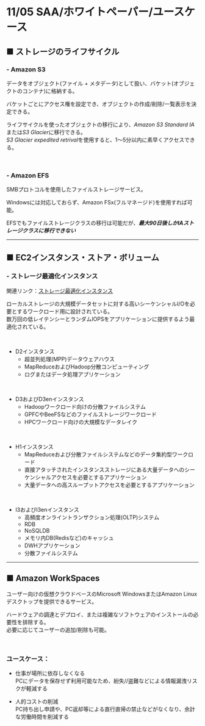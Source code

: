 # 11/05 SAA/ホワイトペーパー/ユースケース

## ■ ストレージのライフサイクル

### - **Amazon S3**

データをオブジェクト(ファイル + メタデータ)として扱い、バケット(オブジェクトのコンテナ)に格納する。

バケットごとにアクセス権を設定でき、オブジェクトの作成/削除/一覧表示を決定できる。

ライフサイクルを使ったオブジェクトの移行により、*Amazon S3 Standard IA*または*S3 Glacier*に移行できる。  
*S3 Glacier expedited retrival*を使用すると、1～5分以内に素早くアクセスできる。

<br>

### - **Amazon EFS**

SMBプロトコルを使用したファイルストレージサービス。

Windowsには対応しておらず、Amazon FSx(フルマネージド)を使用すれば可能。

EFSでもファイルストレージクラスの移行は可能だが、***最大90日後しかIAストレージクラスに移行できない***

***

## ■ EC2インスタンス・ストア・ボリューム

### - **ストレージ最適化インスタンス**

関連リンク：[ストレージ最適化インスタンス](https://docs.aws.amazon.com/ja_jp/AWSEC2/latest/UserGuide/storage-optimized-instances.html)

ローカルストレージの大規模データセットに対する高いシーケンシャルI/Oを必要とするワークロード用に設計されている。  
数万回の低レイテンシーとランダムIOPSをアプリケーションに提供するよう最適化されている。

<br>

- D2インスタンス
  - 超並列処理(MPP)データウェアハウス
  - MapReduceおよびHadoop分散コンピューティング
  - ログまたはデータ処理アプリケーション

<br>

- D3およびD3enインスタンス
  - Hadoopワークロード向けの分散ファイルシステム
  - GPFCやBeeFSなどのファイルストレージワークロード
  - HPCワークロード向けの大規模なデータレイク

<br>

- H1インスタンス
  - MapReduceおよび分散ファイルシステムなどのデータ集約型ワークロード
  - 直接アタッチされたインスタンスストレージにある大量データへのシーケンシャルアクセスを必要とするアプリケーション
  - 大量データへの高スループットアクセスを必要とするアプリケーション

<br>

- I3およびI3enインスタンス
  - 高頻度オンライントランザクション処理(OLTP)システム
  - RDB
  - NoSQLDB
  - メモリ内DB(Redisなど)のキャッシュ
  - DWHアプリケーション
  - 分散ファイルシステム

***

## ■ Amazon WorkSpaces

ユーザー向けの仮想クラウドベースのMicrosoft WindowsまたはAmazon Linuxデスクトップを提供できるサービス。

ハードウェアの調達とデプロイ、または複雑なソフトウェアのインストールの必要性を排除する。  
必要に応じてユーザーの追加/削除も可能。

<br>

### ユースケース：

- 仕事が場所に依存しなくなる  
  PCにデータを保存せず利用可能なため、紛失//盗難などによる情報漏洩リスクが軽減する

- 人的コストの削減  
  PC持ち出し申請や、PC返却等による直行直帰の禁止などがなくなり、余計な労働時間を削減する